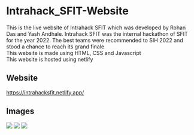 # Intrahack_SFIT-Website
This is the live website of Intrahack SFIT which was developed by Rohan Das and Yash Andhale. Intrahack SFIT was the internal hackathon of SFIT for the year 2022.
The best teams were recommended to SIH 2022 and stood a chance to reach its grand finale <br> This website is made using HTML, CSS and Javascript<br>
This website is hosted using netlify<br>

## Website
<a href="https://intrahacksfit.netlify.app">https://intrahacksfit.netlify.app/</a>

## Images
![](ui-ux/ss-home.jpg)
![](ui-ux/ss-gallery.jpg)
![](ui-ux/ss-contact.jpg)
